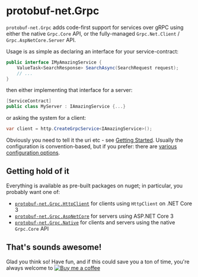 # protobuf-net.Grpc

`protobuf-net.Grpc` adds code-first support for services over gRPC using either the native `Grpc.Core` API, or the fully-managed `Grpc.Net.Client` / `Grpc.AspNetCore.Server` API.

Usage is as simple as declaring an interface for your service-contract:

``` c#
public interface IMyAmazingService {
    ValueTask<SearchResponse> SearchAsync(SearchRequest request);
	// ...
}
```

then either implementing that interface for a server:

``` c#
[ServiceContract]
public class MyServer : IAmazingService {...}
```

or asking the system for a client:

``` c#
var client = http.CreateGrpcService<IAmazingService>();
```

Obviously you need to tell it the uri etc - see [Getting Started](https://mgravell.github.io/protobuf-net.Grpc/gettingstarted). Usually the configuration is convention-based, but
if you prefer: there are [various configuration options](https://mgravell.github.io/protobuf-net.Grpc/configuration).

## Getting hold of it

Everything is available as pre-built packages on nuget; in particular, you probably want one of:

- [`protobuf-net.Grpc.HttpClient`](https://www.nuget.org/packages/protobuf-net.Grpc.HttpClient) for clients using `HttpClient` on .NET Core 3
- [`protobuf-net.Grpc.AspNetCore`](https://www.nuget.org/packages/protobuf-net.Grpc.AspNetCore) for servers using ASP.NET Core 3
- [`protobuf-net.Grpc.Native`](https://www.nuget.org/packages/protobuf-net.Grpc.Native) for clients and servers using the native `Grpc.Core` API

## That's sounds awesome!

Glad you think so! Have fun, and if this could save you a ton of time, you're always welcome to [![Buy me a coffee](https://www.buymeacoffee.com/assets/img/custom_images/orange_img.png)](https://www.buymeacoffee.com/marcgravell)